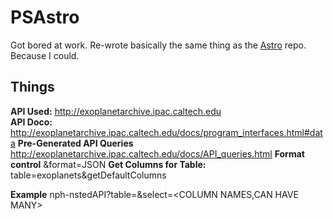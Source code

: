 # PSAstro

Got bored at work. Re-wrote basically the same thing as the [Astro](https://github.com/Intergage/Astro.git) repo.
Because I could. 

## Things
**API Used:** http://exoplanetarchive.ipac.caltech.edu<br/>
**API Doco:** http://exoplanetarchive.ipac.caltech.edu/docs/program_interfaces.html#data
**Pre-Generated API Queries** http://exoplanetarchive.ipac.caltech.edu/docs/API_queries.html
**Format control** &format=JSON
**Get Columns for Table:** table=exoplanets&getDefaultColumns

**Example**
<Standard URL>nph-nstedAPI?table=<TABLENAME>&select=<COLUMN NAMES,CAN HAVE MANY>
